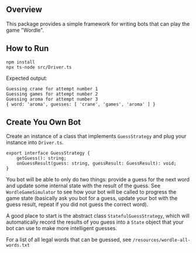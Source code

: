 ## Overview
This package provides a simple framework for writing bots that can play the game "Wordle".

## How to Run
```
npm install
npx ts-node src/Driver.ts
```
Expected output:
```
Guessing crane for attempt number 1
Guessing games for attempt number 2
Guessing aroma for attempt number 3
{ word: 'aroma', guesses: [ 'crane', 'games', 'aroma' ] }
```


## Create You Own Bot
Create an instance of a class that implements `GuessStrategy` and plug your instance into `Driver.ts`.

```
export interface GuessStrategy {
    getGuess(): string;
    onGuessResult(guess: string, guessResult: GuessResult): void;
}
```

You bot will be able to only do two things: provide a guess for the next word and update some 
internal state with the result of the guess. See `WordleGameSimulator` to see how your bot will
be called to progress the game state (basically ask you bot for a guess, update your bot with 
the guess result, repeat if you did not guess the correct word).


A good place to start is the abstract class
`StatefulGuessStrategy`, which will automatically record the results of you guess into
a `State` object that your bot can use to make more intelligent guesses.

For a list of all legal words that can be guessed, see `/resources/wordle-all-words.txt`